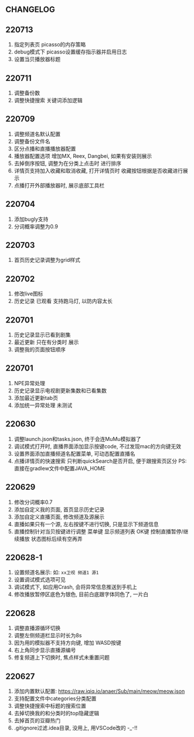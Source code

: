 ## CHANGELOG

## 220713
1. 指定列表页 picasso的内存策略 
2. debug模式下 picasso设置缓存指示器并启用日志
3. 设置当贝播放器标题

## 220711

1. 调整备份数
2. 调整快捷搜索 关键词添加逻辑

## 220709

1. 调整频道名默认配置
2. 调整备份文件名
3. 区分点播和直播播放器配置
4. 播放器配置选项 增加MX, Reex, Dangbei, 如果有安装则展示
5. 去掉倒序按钮, 调整为在分类上点击时 进行排序
6. 详情页支持加入收藏和取消收藏, 打开详情页时 收藏按钮根据是否收藏进行展示
7. 点播打开外部播放器时, 展示底部工具栏

## 220704

1. 添加bugly支持
2. 分词概率调整为0.9

## 220703

1. 首页历史记录调整为grid样式

## 220702

1. 修改live图标
2. 历史记录 已观看 支持跑马灯, 以防内容太长


## 220701

1. 历史记录显示已看到剧集
2. 最近更新 只在有分类时 展示
3. 调整我的页面按钮顺序

## 220701

1. NPE异常处理
2. 历史记录显示电视剧更新集数和已看集数
3. 添加最近更新tab页
4. 添加统一异常处理 未测试

## 220630

1. 调整launch.json和tasks.json, 终于会连MuMu模拟器了
2. 调试模式打开时, 直播界面添加显示按键code, 不过发现mac的方向键无效 
3. 设置界面添加直播频道名配置菜单, 可动态配置直播名
4. 点播详情页的快速搜索 只判断quickSearch是否开启, 便于跟搜索页区分
PS: 直接在gradlew文件中配置JAVA_HOME

## 220629

1. 修改分词概率0.7
2. 添加自定义我的页面, 首页显示历史记录
3. 添加自定义直播页面, 修改频道及源展示
4. 直播如果只有一个源, 左右按键不进行切换, 只是显示下频道信息
5. 直播控制针对当贝按键进行调整
    菜单键 显示频道列表
    OK键 控制直播暂停/继续播放 状态图标后续有空再弄

## 220628-1

1. 设置频道名展示: 如: `xx卫视 频道1 源1`
2. 设置调试模式选项可见
3. 调试模式下, 如应用Crash, 会将异常信息推送到手机上
4. 修改播放暂停区底色为银色, 目前白底跟字体同色了, 一片白

## 220628

1. 调整直播源循环切换
2. 调整左侧频道栏显示时长为8s
3. 因为用的模拟器不支持方向键, 增加 WASD按键
4. 右上角同步显示直播源编号
5. 修复频道上下切换时, 焦点样式未重置问题

## 220627

1. 添加内置默认配置: https://raw.iqiq.io/anaer/Sub/main/meow/meow.json
2. 支持配置文件中categories分类配置
3. 调整快捷搜索中标题的搜索位置
4. 去掉切换我的和分类时的top隐藏逻辑
5. 去掉首页的豆瓣热门
6. .gitignore过滤.idea目录, 没用上, 用VSCode改的 -_-!!
